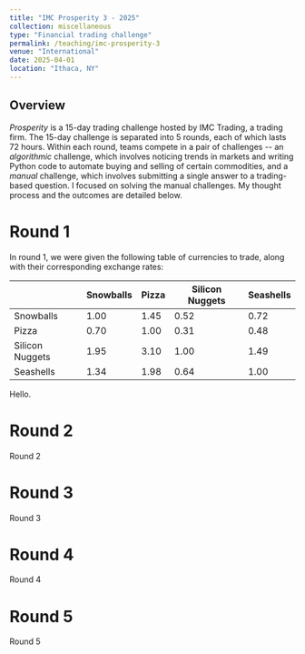 ```yaml
---
title: "IMC Prosperity 3 - 2025"
collection: miscellaneous
type: "Financial trading challenge"
permalink: /teaching/imc-prosperity-3
venue: "International"
date: 2025-04-01
location: "Ithaca, NY"
---
```


## Overview
*Prosperity* is a 15-day trading challenge hosted by IMC Trading, a trading firm. The 15-day challenge is separated into 5 rounds, each of which lasts 72 hours. Within each round, teams compete in a pair of challenges -- an *algorithmic* challenge, which involves noticing trends in markets and writing Python code to automate buying and selling of certain commodities, and a *manual* challenge, which involves submitting a single answer to a trading-based question. I focused on solving the manual challenges. My thought process and the outcomes are detailed below.

# Round 1
In round 1, we were given the following table of currencies to trade, along with their corresponding exchange rates:

|                 |  Snowballs  |  Pizza  |  Silicon Nuggets  |  Seashells  |
|-----------------|-------------|---------|-------------------|-------------|
|    Snowballs    |   1.00      |  1.45   |        0.52       |    0.72     |
|      Pizza      |    0.70     |   1.00  |        0.31       |     0.48    |
| Silicon Nuggets |   1.95      |  3.10   |     1.00          |   1.49      |
| Seashells       |   1.34      | 1.98    |        0.64       |    1.00     |

Hello.

# Round 2
Round 2

# Round 3
Round 3

# Round 4
Round 4

# Round 5
Round 5

